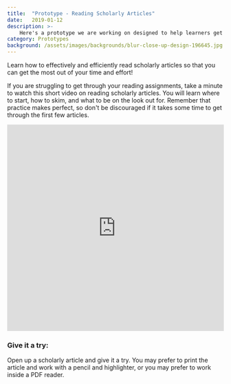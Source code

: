 ```yaml
---
title:  "Prototype - Reading Scholarly Articles"
date:   2019-01-12
description: >-
    Here's a prototype we are working on designed to help learners get the most out of reading scholarly articles. Let us know what you think!
category: Prototypes
background: /assets/images/backgrounds/blur-close-up-design-196645.jpg
---
```

<p>Learn how to effectively and efficiently read scholarly articles so that you can get the most out of your time and effort!</p>

<p>If you are struggling to get through your reading assignments, take a minute to watch this short video on reading scholarly articles. You will learn where to start, how to skim, and what to be on the look out for. Remember that practice makes perfect, so don't be discouraged if it takes some time to get through the first few articles.</p>

<div class="video-container">
    <iframe width="100%" height="480px" src="https://ucla.box.com/s/ef2zk53drfl7z0ap90jm5uoeh0zdzjbj" frameborder="0" allowfullscreen></iframe>
</div>

### Give it a try:

<p >Open up a scholarly article and give it a try. You may prefer to print the article and work with a pencil and highlighter, or you may prefer to work inside a PDF reader.</p>
